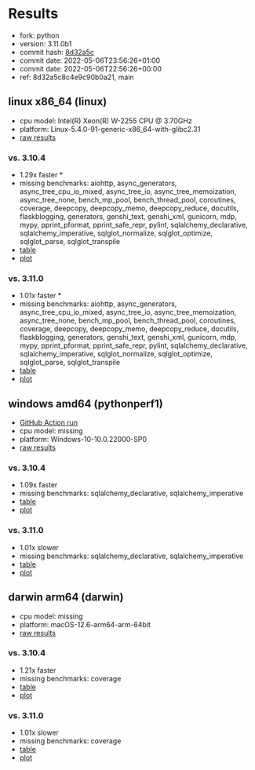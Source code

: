 # Results

- fork: python
- version: 3.11.0b1
- commit hash: [8d32a5c](https://github.com/python/cpython/commit/8d32a5c)
- commit date: 2022-05-06T23:56:26+01:00
- commit date: 2022-05-06T22:56:26+00:00
- ref: 8d32a5c8c4e9c90b0a21, main

## linux x86_64 (linux)

- cpu model: Intel(R) Xeon(R) W-2255 CPU @ 3.70GHz
- platform: Linux-5.4.0-91-generic-x86_64-with-glibc2.31
- [raw results](bm-20220506-linux-x86_64-python-main-3.11.0b1-8d32a5c.json)

### vs. 3.10.4

- 1.29x faster \*
- missing benchmarks: aiohttp, async_generators, async_tree_cpu_io_mixed, async_tree_io, async_tree_memoization, async_tree_none, bench_mp_pool, bench_thread_pool, coroutines, coverage, deepcopy, deepcopy_memo, deepcopy_reduce, docutils, flaskblogging, generators, genshi_text, genshi_xml, gunicorn, mdp, mypy, pprint_pformat, pprint_safe_repr, pylint, sqlalchemy_declarative, sqlalchemy_imperative, sqlglot_normalize, sqlglot_optimize, sqlglot_parse, sqlglot_transpile
- [table](bm-20220506-linux-x86_64-python-main-3.11.0b1-8d32a5c-vs-3.10.4.md)
- [plot](bm-20220506-linux-x86_64-python-main-3.11.0b1-8d32a5c-vs-3.10.4.png)

### vs. 3.11.0

- 1.01x faster \*
- missing benchmarks: aiohttp, async_generators, async_tree_cpu_io_mixed, async_tree_io, async_tree_memoization, async_tree_none, bench_mp_pool, bench_thread_pool, coroutines, coverage, deepcopy, deepcopy_memo, deepcopy_reduce, docutils, flaskblogging, generators, genshi_text, genshi_xml, gunicorn, mdp, mypy, pprint_pformat, pprint_safe_repr, pylint, sqlalchemy_declarative, sqlalchemy_imperative, sqlglot_normalize, sqlglot_optimize, sqlglot_parse, sqlglot_transpile
- [table](bm-20220506-linux-x86_64-python-main-3.11.0b1-8d32a5c-vs-3.11.0.md)
- [plot](bm-20220506-linux-x86_64-python-main-3.11.0b1-8d32a5c-vs-3.11.0.png)

## windows amd64 (pythonperf1)

- [GitHub Action run](https://github.com/faster-cpython/benchmarking/actions/runs/4483411100)
- cpu model: missing
- platform: Windows-10-10.0.22000-SP0
- [raw results](bm-20220506-pythonperf1-amd64-python-8d32a5c8c4e9c90b0a21-3.11.0b1-8d32a5c.json)

### vs. 3.10.4

- 1.09x faster
- missing benchmarks: sqlalchemy_declarative, sqlalchemy_imperative
- [table](bm-20220506-pythonperf1-amd64-python-8d32a5c8c4e9c90b0a21-3.11.0b1-8d32a5c-vs-3.10.4.md)
- [plot](bm-20220506-pythonperf1-amd64-python-8d32a5c8c4e9c90b0a21-3.11.0b1-8d32a5c-vs-3.10.4.png)

### vs. 3.11.0

- 1.01x slower
- missing benchmarks: sqlalchemy_declarative, sqlalchemy_imperative
- [table](bm-20220506-pythonperf1-amd64-python-8d32a5c8c4e9c90b0a21-3.11.0b1-8d32a5c-vs-3.11.0.md)
- [plot](bm-20220506-pythonperf1-amd64-python-8d32a5c8c4e9c90b0a21-3.11.0b1-8d32a5c-vs-3.11.0.png)

## darwin arm64 (darwin)

- cpu model: missing
- platform: macOS-12.6-arm64-arm-64bit
- [raw results](bm-20220506-darwin-arm64-python-8d32a5c8c4e9c90b0a21-3.11.0b1-8d32a5c.json)

### vs. 3.10.4

- 1.21x faster
- missing benchmarks: coverage
- [table](bm-20220506-darwin-arm64-python-8d32a5c8c4e9c90b0a21-3.11.0b1-8d32a5c-vs-3.10.4.md)
- [plot](bm-20220506-darwin-arm64-python-8d32a5c8c4e9c90b0a21-3.11.0b1-8d32a5c-vs-3.10.4.png)

### vs. 3.11.0

- 1.01x slower
- missing benchmarks: coverage
- [table](bm-20220506-darwin-arm64-python-8d32a5c8c4e9c90b0a21-3.11.0b1-8d32a5c-vs-3.11.0.md)
- [plot](bm-20220506-darwin-arm64-python-8d32a5c8c4e9c90b0a21-3.11.0b1-8d32a5c-vs-3.11.0.png)

